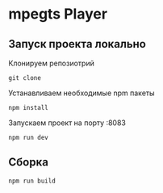 # mpegts Player

## Запуск проекта локально

Клонируем репозиотрий
```
git clone
```

Устанавливаем необходимые npm пакеты
```
npm install
```

Запускаем проект на порту :8083
```
npm run dev
```

## Сборка
```
npm run build
```